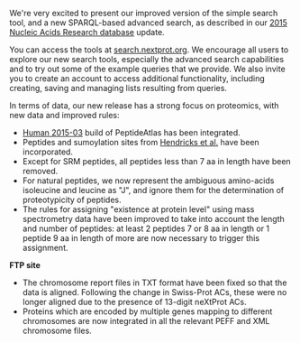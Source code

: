 We're very excited to present our improved version of the simple search tool, and a new SPARQL-based advanced search, as described in our [2015 Nucleic Acids Research database](http://dx.doi.org/10.1093/nar/gku1178) update.

You can access the tools at [search.nextprot.org](http://search.nextprot.org/). We encourage all users to explore our new search tools, especially the advanced search capabilities and to try out some of the example queries that we provide. We also invite you to create an account to access additional functionality, including creating, saving and managing lists resulting from queries.

In terms of data, our new release has a strong focus on proteomics, with new data and improved rules:

* [Human 2015-03](https://db.systemsbiology.net/sbeams/cgi/PeptideAtlas/buildDetails?atlas_build_id=442) build of PeptideAtlas has been integrated.
* Peptides and sumoylation sites from [Hendricks et al.](http://dx.doi.org/10.1038/nsmb.2890) have been incorporated.
* Except for SRM peptides, all peptides less than 7 aa in length have been removed.
* For natural peptides, we now represent the ambiguous amino-acids isoleucine and leucine as "J", and ignore them for the determination of proteotypicity of peptides.
* The rules for assigning "existence at protein level" using mass spectrometry data have been improved to take into account the length and number of peptides: at least 2 peptides 7 or 8 aa in length or 1 peptide 9 aa in length of more are now necessary to trigger this assignment.

**FTP site**

* The chromosome report files in TXT format have been fixed so that the data is aligned. Following the change in Swiss-Prot ACs, these were no longer aligned due to the presence of 13-digit neXtProt ACs.
* Proteins which are encoded by multiple genes mapping to different chromosomes are now integrated in all the relevant PEFF and XML chromosome files.
